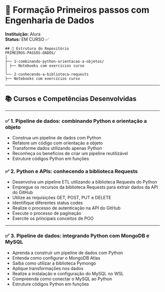 # 🐍 Formação Primeiros passos com Engenharia de Dados
**Instituição:** Alura  
**Status:** EM CURSO ✅  

```
## 📂 Estrutura do Repositório
PRIMEIROS-PASSOS-DADOS/
│
├── 1-combinando-python-orientacao-a-objetos/
│ ├── Notebooks com exercícios curso
│
└── 2-conhecendo-a-biblioteca-requests
├── Notebooks com exercícios curso
```

---

## 📚 Cursos e Competências Desenvolvidas  

---

### ✅ 1. Pipeline de dados: combinando Python e orientação a objeto

- Construa um pipeline de dados com Python
- Refatore um código com orientação a objeto
- Transforme dados utilizando apenas Python
- Reconheça os benefícios de criar um pipeline reutilizável
- Estruture códigos Python em funções

### ✅ 2. Python e APIs: conhecendo a biblioteca Requests

- Desenvolva um pipeline ETL utilizando a biblioteca Requests do Python
- Empregue os recursos da biblioteca Requests para extrair dados da API do GitHub
- Utilize as requisições GET, POST, PUT e DELETE
- Identifique diferentes status codes
- Realize o processo de autenticação na API do GitHub
- Execute o processo de paginação
- Exercite os principais conceitos de POO

---

 
### ✅ 3. Pipeline de dados: integrando Python com MongoDB e MySQL

- Aprenda a construir um pipeline de dados com Python
- Entenda como configurar o MongoDB Atlas
- Saiba como utilizar a biblioteca Pymongo
- Aplique transformações nos dados
- Realize a instalação e configuração do MySQL no WSL
- Compreenda como conectar o MySQL ao Python
- Estruture códigos Python em funções
